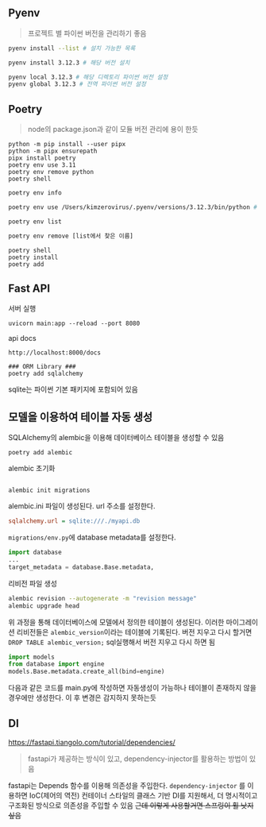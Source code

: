 
## Pyenv
> 프로젝트 별 파이썬 버전을 관리하기 좋음
 
```sh
pyenv install --list # 설치 가능한 목록
```

```sh
pyenv install 3.12.3 # 해당 버전 설치
```

```sh
pyenv local 3.12.3 # 해당 디렉토리 파이썬 버전 설정
pyenv global 3.12.3 # 전역 파이썬 버전 설정
```



## Poetry
> node의 package.json과 같이 모듈 버전 관리에 용이 한듯

```shell
python -m pip install --user pipx
python -m pipx ensurepath
pipx install poetry
poetry env use 3.11
poetry env remove python
poetry shell
```

```sh
poetry env info
```

```sh
poetry env use /Users/kimzerovirus/.pyenv/versions/3.12.3/bin/python # pyenv 사용시 다음과 같은 경로이다.
```

```sh
poetry env list
```

```sh
poetry env remove [list에서 찾은 이름]
```

```shell
poetry shell
poetry install
poetry add
```

## Fast API
서버 실행
```shell
uvicorn main:app --reload --port 8080
```


api docs
```shell
http://localhost:8000/docs
```

```shell
### ORM Library ###
poetry add sqlalchemy
```

sqlite는 파이썬 기본 패키지에 포함되어 있음

## 모델을 이용하여 테이블 자동 생성
SQLAlchemy의 alembic을 이용해 데이터베이스 테이블을 생성할 수 있음
```shell
poetry add alembic
```

alembic 초기화
```shell

alembic init migrations
```
alembic.ini 파일이 생성된다. url 주소를 설정한다.
<br/>
```ini
sqlalchemy.url = sqlite:///./myapi.db
```

`migrations/env.py`에 database metadata를 설정한다. 
```python
import database
...
target_metadata = database.Base.metadata,
```

리비전 파일 생성
```sh
alembic revision --autogenerate -m "revision message"
alembic upgrade head
```
위 과정을 통해 데이터베이스에 모델에서 정의한 테이블이 생성된다.
이러한 마이그레이션 리비전들은 `alembic_version`이라는 테이블에 기록된다.
버전 지우고 다시 할거면 `DROP TABLE alembic_version;` sql실행해서 버전 지우고 다시 하면 됨

```python
import models
from database import engine
models.Base.metadata.create_all(bind=engine)
```
다음과 같은 코드를 main.py에 작성하면 자동생성이 가능하나 테이블이 존재하지 않을 경우에만 생성한다.
이 후 변경은 감지하지 못하는듯

## DI
https://fastapi.tiangolo.com/tutorial/dependencies/

> fastapi가 제공하는 방식이 있고, dependency-injector를 활용하는 방법이 있음

fastapi는 Depends 함수를 이용해 의존성을 주입한다.
`dependency-injector` 를 이용하면 IoC(제어의 역전) 컨테이너 스타일의 클래스 기반 DI를 지원해서, 더 명시적이고 구조화된 방식으로 의존성을 주입할 수 있음
~~근데 이렇게 사용할거면 스프링이 훨 낫지 싶음~~